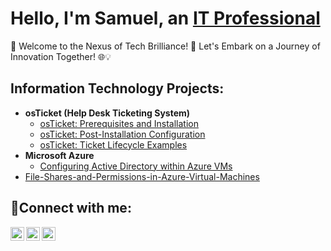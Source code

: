 <h1>Hello, I'm Samuel, an <a href="https://linkedin.com/in/Samuel">IT Professional</a></h1>

🚀 Welcome to the Nexus of Tech Brilliance! 🌟 Let's Embark on a Journey of Innovation Together! 🌐💡
<h2> Information Technology Projects:</h2>

- <b>osTicket (Help Desk Ticketing System)</b>
  - [osTicket: Prerequisites and Installation](https://github.com/SamuelkJohnson/osticket-prereqs)
  - [osTicket: Post-Installation Configuration](https://github.com/SamuelkJohnson/post-install-config)
  - [osTicket: Ticket Lifecycle Examples](https://github.com/SamuelkJohnson/ticket-lifecycle)
- <b>Microsoft Azure</b>
  - [Configuring Active Directory within Azure VMs](https://github.com/SamuelkJohnson/configure-ad)
- [File-Shares-and-Permissions-in-Azure-Virtual-Machines](https://github.com/samuelkJohnson/File-Shares-and-Permissions-in-Azure-Virtual-Machines)

<h2>🤳Connect with me:</h2>

[<img align="left" alt="Josh | Twitter" width="22px" src="https://cdn.jsdelivr.net/npm/simple-icons@v3/icons/twitter.svg" />][twitter]
[<img align="left" alt="Josh | LinkedIn" width="22px" src="https://cdn.jsdelivr.net/npm/simple-icons@v3/icons/linkedin.svg" />][linkedin]
[<img align="left" alt="Josh | Instagram" width="22px" src="https://cdn.jsdelivr.net/npm/simple-icons@v3/icons/instagram.svg" />][instagram]

[twitter]: https://twitter.com/@Bigsam232
[instagram]: https://www.instagram.com/im_famous_skj
[linkedin]: https://www.linkedin.com/in/samuel-k-johnson-05b8251a9
